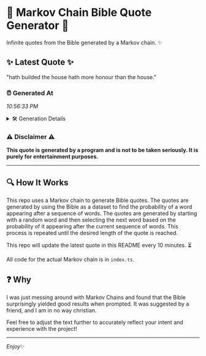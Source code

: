 # 📖 Markov Chain Bible Quote Generator 📖

Infinite quotes from the Bible generated by a Markov chain. ✨

## ✨ Latest Quote ✨
"hath builded the house hath more honour than the house."

### ⏰ Generated At
*10:56:33 PM*

<details>
    <summary>🛠️ Generation Details</summary>
    <p>
        <strong>🌱 Seed:</strong> hath<br>
        <strong>🔄 Iterations:</strong> 9<br>
        <strong>📜 Context History:</strong><br>[ hath ]: builded<br>[ hath, builded ]: the<br>[ hath, builded, the ]: house<br>[ hath, builded, the, house ]: hath<br>[ hath, builded, the, house, hath ]: more<br>[ hath, builded, the, house, hath, more ]: honour<br>[ builded, the, house, hath, more, honour ]: than<br>[ the, house, hath, more, honour, than ]: the<br>[ house, hath, more, honour, than, the ]: house.<br>
    </p>
</details>

### ⚠️ Disclaimer ⚠️
**This quote is generated by a program and is not to be taken seriously. It is purely for entertainment purposes.**

---

## 🔍 How It Works

This repo uses a Markov chain to generate Bible quotes. The quotes are generated by using the Bible as a dataset to find the probability of a word appearing after a sequence of words. The quotes are generated by starting with a random word and then selecting the next word based on the probability of it appearing after the current sequence of words. This process is repeated until the desired length of the quote is reached.

This repo will update the latest quote in this README every 10 minutes. ⏳

All code for the actual Markov chain is in `index.ts`.

## ❓ Why

I was just messing around with Markov Chains and found that the Bible surprisingly yielded good results when prompted. 
It was suggested by a friend, and I am in no way christian.

Feel free to adjust the text further to accurately reflect your intent and experience with the project!

---

*Enjoy*✨
